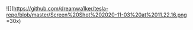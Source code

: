 ![](https://github.com/dreamwa1ker/tesla-repo/blob/master/Screen%20Shot%202020-11-03%20at%2011.22.16.png =30x)
